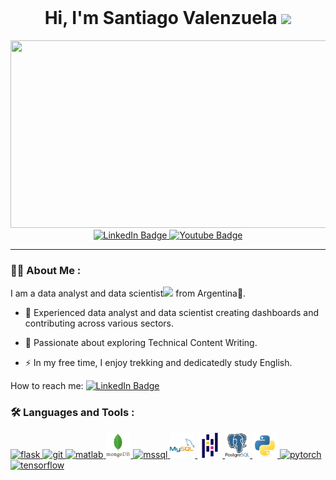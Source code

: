 <div id="badges" align= "center">
<img src="https://komarev.com/ghpvc/?username=SantiagoEValenzuela&style=plastic&color=blue" alt=""/>
</div>
<h1 align="center">
Hi, I'm Santiago Valenzuela
  <img src="https://media.giphy.com/media/hvRJCLFzcasrR4ia7z/giphy.gif" width="30px"/>
</h1>
<div align="center">
  <img src="https://media.giphy.com/media/dWesBcTLavkZuG35MI/giphy.gif" width="600" height="300"/>
</div>

<div id="badges" align= "center">
    <a href="https://www.linkedin.com/in/santiago-valenzuela-data-analytic">
      <img src="https://img.shields.io/badge/LinkedIn-blue?style=plastic&logo=linkedin&logoColor=white" alt="LinkedIn Badge"/>
    </a>
    <a href="https://www.novypro.com/profile_projects/santiago-valenzuela">
      <img src="https://img.shields.io/badge/PowerBi-yellow?style=plastic&" alt="Youtube Badge"/>
    </a>
</div>



---

### :woman_technologist: About Me :
I am a data analyst and data scientist<img src="https://media.giphy.com/media/WUlplcMpOCEmTGBtBW/giphy.gif" width="30"> from Argentina🧉.

- :telescope: Experienced data analyst and data scientist creating dashboards and contributing across various sectors.

- :seedling: Passionate about exploring Technical Content Writing.

- :zap: In my free time, I enjoy trekking and dedicatedly study English.

 How to reach me: [![LinkedIn Badge](https://img.shields.io/badge/-LinkedIn-blue?style=flat&logo=Linkedin&logoColor=white)](https://www.linkedin.com/in/santiago-valenzuela-data-analytic)



### :hammer_and_wrench: Languages and Tools :
<p align="left"> <a href="https://flask.palletsprojects.com/" target="_blank" rel="noreferrer"> <img src="https://www.vectorlogo.zone/logos/pocoo_flask/pocoo_flask-icon.svg" alt="flask" width="40" height="40"/> </a> <a href="https://git-scm.com/" target="_blank" rel="noreferrer"> <img src="https://www.vectorlogo.zone/logos/git-scm/git-scm-icon.svg" alt="git" width="40" height="40"/> </a> <a href="https://www.mathworks.com/" target="_blank" rel="noreferrer"> <img src="https://upload.wikimedia.org/wikipedia/commons/2/21/Matlab_Logo.png" alt="matlab" width="40" height="40"/> </a> <a href="https://www.mongodb.com/" target="_blank" rel="noreferrer"> <img src="https://raw.githubusercontent.com/devicons/devicon/master/icons/mongodb/mongodb-original-wordmark.svg" alt="mongodb" width="40" height="40"/> </a> <a href="https://www.microsoft.com/en-us/sql-server" target="_blank" rel="noreferrer"> <img src="https://www.svgrepo.com/show/303229/microsoft-sql-server-logo.svg" alt="mssql" width="40" height="40"/> </a> <a href="https://www.mysql.com/" target="_blank" rel="noreferrer"> <img src="https://raw.githubusercontent.com/devicons/devicon/master/icons/mysql/mysql-original-wordmark.svg" alt="mysql" width="40" height="40"/> </a> <a href="https://pandas.pydata.org/" target="_blank" rel="noreferrer"> <img src="https://raw.githubusercontent.com/devicons/devicon/2ae2a900d2f041da66e950e4d48052658d850630/icons/pandas/pandas-original.svg" alt="pandas" width="40" height="40"/> </a> <a href="https://www.postgresql.org" target="_blank" rel="noreferrer"> <img src="https://raw.githubusercontent.com/devicons/devicon/master/icons/postgresql/postgresql-original-wordmark.svg" alt="postgresql" width="40" height="40"/> </a> <a href="https://www.python.org" target="_blank" rel="noreferrer"> <img src="https://raw.githubusercontent.com/devicons/devicon/master/icons/python/python-original.svg" alt="python" width="40" height="40"/> </a> <a href="https://pytorch.org/" target="_blank" rel="noreferrer"> <img src="https://www.vectorlogo.zone/logos/pytorch/pytorch-icon.svg" alt="pytorch" width="40" height="40"/> </a> <a href="https://www.tensorflow.org" target="_blank" rel="noreferrer"> <img src="https://www.vectorlogo.zone/logos/tensorflow/tensorflow-icon.svg" alt="tensorflow" width="40" height="40"/> </a> </p>
